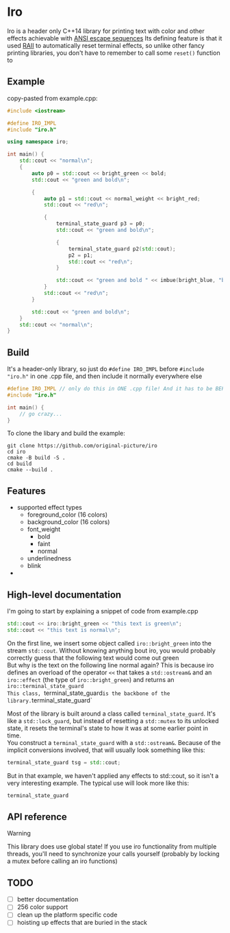 # Iro
Iro is a header only C++14 library for printing text with color and other effects achievable with [ANSI escape sequences](https://en.wikipedia.org/wiki/ANSI_escape_code)
Its defining feature is that it used [RAII](https://en.wikipedia.org/wiki/Resource_acquisition_is_initialization) to automatically reset terminal effects, 
so unlike other fancy printing libraries, you don't have to remember to call some `reset()` function to 

## Example
copy-pasted from example.cpp:
```cpp
#include <iostream>

#define IRO_IMPL
#include "iro.h"

using namespace iro;

int main() {
    std::cout << "normal\n";
    {
        auto p0 = std::cout << bright_green << bold;
        std::cout << "green and bold\n";

        {
            auto p1 = std::cout << normal_weight << bright_red;
            std::cout << "red\n";

            {
                terminal_state_guard p3 = p0;
                std::cout << "green and bold\n";

                {
                    terminal_state_guard p2(std::cout);
                    p2 = p1;
                    std::cout << "red\n";
                }

                std::cout << "green and bold " << imbue(bright_blue, "blue") << " green and bold\n";
            }
            std::cout << "red\n";
        }

        std::cout << "green and bold\n";
    }
    std::cout << "normal\n";
}
```

## Build
It's a header-only library, so just do `#define IRO_IMPL` before `#include "iro.h"` in one .cpp file, and then include it normally everywhere else
```cpp
#define IRO_IMPL // only do this in ONE .cpp file! And it has to be BEFORE #include "iro.h"
#include "iro.h"

int main() {
    // go crazy...
}
```

To clone the libary and build the example:
```shell
git clone https://github.com/original-picture/iro
cd iro
cmake -B build -S .
cd build
cmake --build .
```

## Features
* supported effect types
  * foreground_color (16 colors)
  * background_color (16 colors)
  * font_weight 
    * bold
    * faint
    * normal
  * underlinedness
  * blink
* 

## High-level documentation
I'm going to start by explaining a snippet of code from example.cpp
```cpp
std::cout << iro::bright_green << "this text is green\n";
std::cout << "this text is normal\n";
```
On the first line, we insert some object called `iro::bright_green` into the stream `std::cout`.
Without knowing anything bout iro, you would probably correctly guess that the following text would come out green   
But why is the text on the following line normal again? 
This is because iro defines an overload of the operator `<<` that takes a `std::ostream&` and an `iro::effect` (the type of `iro::bright_green`) and returns an `iro::terminal_state_guard`  
`This class, `terminal_state_guard` is the backbone of the library. `terminal_state_guard` 







Most of the library is built around a class called `terminal_state_guard`.
It's like a `std::lock_guard`, but instead of resetting a `std::mutex` to its unlocked state,
it resets the terminal's state to how it was at some earlier point in time.  
You construct a `terminal_state_guard` with a `std::ostream&`. Because of the implicit conversions involved, that will usually look something like this:
```cpp
terminal_state_guard tsg = std::cout;
```
But in that example, we haven't applied any effects to std::cout, so it isn't a very interesting example.
The typical use will look more like this:
```cpp
terminal_state_guard
```

## API reference
> [!WARNING]
> This library does use global state! If you use iro functionality from multiple threads, you'll need to synchronize your calls yourself (probably by locking a mutex before calling an iro functions)

## TODO
- [ ] better documentation
- [ ] 256 color support
- [ ] clean up the platform specific code
- [ ] hoisting up effects that are buried in the stack